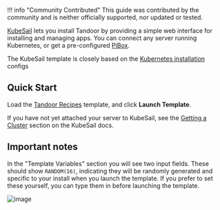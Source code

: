 !!! info "Community Contributed"
    This guide was contributed by the community and is neither officially supported, nor updated or tested.

[KubeSail](https://kubesail.com/) lets you install Tandoor by providing a simple web interface for installing and managing apps. You can connect any server running Kubernetes, or get a pre-configured [PiBox](https://pibox.io).

<!-- A portion of every PiBox sale goes toward supporting Tandoor development. -->

The KubeSail template is closely based on the [Kubernetes installation]([docs/install/k8s](https://github.com/vabene1111/recipes/tree/develop/docs/install/k8s)) configs

## Quick Start

Load the [Tandoor Recipes](https://kubesail.com/template/PastuDan/Tandoor%20Recipes) template, and click **Launch Template**.

If you have not yet attached your server to KubeSail, see the [Getting a Cluster](https://docs.kubesail.com/guides/bare-metal/) section on the KubeSail docs.

## Important notes

In the "Template Variables" section you will see two input fields. These should show `RANDOM(16)`, indicating they will be randomly generated and specific to your install when you launch the template. If you prefer to set these yourself, you can type them in before launching the template.

![image](https://user-images.githubusercontent.com/1296162/140431276-b823ba1c-175c-436a-9ed9-35bc62f8744e.png)

